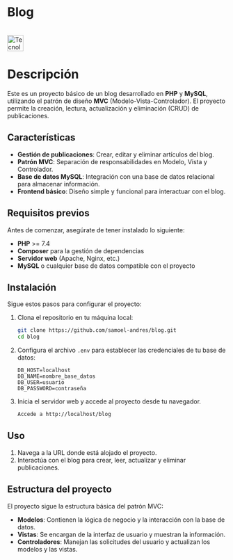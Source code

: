 # Blog

<br><img align="left" src="https://skillicons.dev/icons?i=vscode,laravel,php,bootstrap,html,css,mysql,github,git" height="37" alt="Tecnologias"><br><br>

# Descripción

Este es un proyecto básico de un blog desarrollado en **PHP** y **MySQL**, utilizando el patrón de diseño **MVC** (Modelo-Vista-Controlador). El proyecto permite la creación, lectura, actualización y eliminación (CRUD) de publicaciones.

## Características

- **Gestión de publicaciones**: Crear, editar y eliminar artículos del blog.
- **Patrón MVC**: Separación de responsabilidades en Modelo, Vista y Controlador.
- **Base de datos MySQL**: Integración con una base de datos relacional para almacenar información.
- **Frontend básico**: Diseño simple y funcional para interactuar con el blog.

## Requisitos previos

Antes de comenzar, asegúrate de tener instalado lo siguiente:

- **PHP** >= 7.4
- **Composer** para la gestión de dependencias
- **Servidor web** (Apache, Nginx, etc.)
- **MySQL** o cualquier base de datos compatible con el proyecto

## Instalación

Sigue estos pasos para configurar el proyecto:

1. Clona el repositorio en tu máquina local:

   ```bash
   git clone https://github.com/samoel-andres/blog.git
   cd blog
   ```

2. Configura el archivo `.env` para establecer las credenciales de tu base de datos:

   ```env
   DB_HOST=localhost
   DB_NAME=nombre_base_datos
   DB_USER=usuario
   DB_PASSWORD=contraseña
   ```

3. Inicia el servidor web y accede al proyecto desde tu navegador.

   ```bash
   Accede a http://localhost/blog
   ```

## Uso

1. Navega a la URL donde está alojado el proyecto.
2. Interactúa con el blog para crear, leer, actualizar y eliminar publicaciones.

## Estructura del proyecto

El proyecto sigue la estructura básica del patrón MVC:

- **Modelos**: Contienen la lógica de negocio y la interacción con la base de datos.
- **Vistas**: Se encargan de la interfaz de usuario y muestran la información.
- **Controladores**: Manejan las solicitudes del usuario y actualizan los modelos y las vistas.

